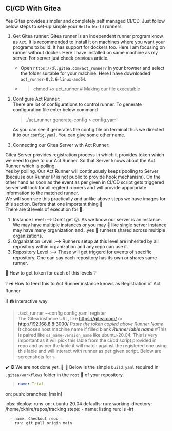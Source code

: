 ## CI/CD With Gitea
Yes Gitea provides simpler and completely self managed CI/CD. Just follow below steps to set-up simple your `Hello-World` runners

1. Get Gitea runner:
   Gitea runner is an independent runner program know as `Act`. It is recommended to install it on machines where you want your programs to build. It has support for dockers too. Here I am focusing on runner without docker.
   Here I have installed on same machine as my server. For server just check previous article.  
   - Open `https://dl.gitea.com/act_runner/` in your browser and select the folder suitable for your machine. Here I have downloaded `act_runner-0.2.6-linux-amd64`.
   - > chmod +x act_runner     # Making our file executable

2. Configure Act Runner:  
   There are lot of configurations to control runner. To generate configuration file enter below command
     > ./act_runner generate-config > config.yaml
     
    As you can see it generates the config file on terminal thus we directed it to our `config.yaml`. You can give some other name.
     
3. Connecting our Gitea Server with Act Runner:

  Gitea Server provides registration process in which it provides token which we need to give to our Act Runner. So that Server knows about the Act Runner which is polling.  
  Yes by polling. Our Act Runner will continuously keeps pooling to Server (because our Runner IP is not public to provide hook mechanism). On the other hand as soon as the event as per given in CI/CD script gets triggered server will look for all regiterd runners and will provide apporpriate information to the matched runner.  
  We will soon see this practically and unlike above steps we have images for this section. Before that one important thing 🤔  
  There are **3** levels of execution for 🏃.  
  1. Instance Level  :--> Don't get 😕. As we know our server is an instance. We may have multiple instances or you may 🤔 like single server instance may have many organization and ..yes 🏁 runners shared across multiple organizations.  
  2. Organization Level :--> Runners setup at this level are inherited by all repository within organization and any repo can use it.  
  3. Repository Level  :--> These will get triggerd for events of specific repository. One can say each repository has its own or shares same runner.

🤔 How to get token for each of this levels ❔


❔ ⏭️ How to feed this to Act Runner instance knows as Registration of Act Runner

I] 🖨️ Interactive way
> ./act_runner --config config.yaml register  
> The Gitea instance URL, like https://gitea.com/ or http://192.168.8.8:3000/
> _Paste the token copied above_
> _Runner Name_ It chooses host machine name if filled blank
> **_Runner lable name_**  #This is paired like `os_name-version_name` like ubuntu-20.04. This is very important as it will pick this lable from the ci/cd script provided in repo and as per the lable it will match against the registered one using this lable and will interact with runner as per given script. Below are screenshots for ⤵️



✔️ ❎ We are not done yet. 🤔 🧐 Below is the simple `build.yaml` required in `.gitea/workflows` folder in the `root` 📁 of your repository.  
> ```yaml
>name: Trial

on:
  push:
    branches: [main]

jobs:
  deploy:
    runs-on: ubuntu-20.04
    defaults:
      run:
        working-directory: /home/ckhire/repos/tracking
    steps:
      - name: listing
        run: ls -lrt

      - name: Checkout repo
        run: git pull origin main



